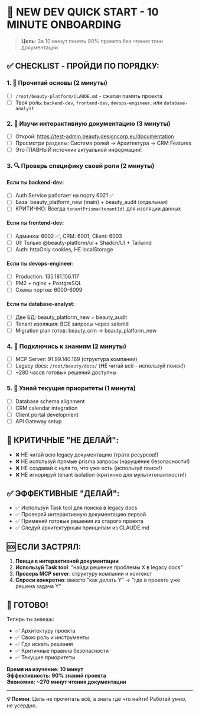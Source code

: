 # 🚀 NEW DEV QUICK START - 10 MINUTE ONBOARDING

> **Цель**: За 10 минут понять 90% проекта без чтения тонн документации

## ✅ CHECKLIST - ПРОЙДИ ПО ПОРЯДКУ:

### 1. 📖 Прочитай основы (2 минуты)
- [ ] `/root/beauty-platform/CLAUDE.md` - сжатая память проекта
- [ ] Твоя роль: `backend-dev`, `frontend-dev`, `devops-engineer`, или `database-analyst`

### 2. 🎨 Изучи интерактивную документацию (3 минуты)  
- [ ] Открой: https://test-admin.beauty.designcorp.eu/documentation
- [ ] Просмотри разделы: Система ролей → Архитектура → CRM Features
- [ ] Это ГЛАВНЫЙ источник актуальной информации!

### 3. 🔍 Проверь специфику своей роли (2 минуты)

#### Если ты **backend-dev**:
- [ ] Auth Service работает на порту 6021 ✅
- [ ] База: beauty_platform_new (main) + beauty_audit (отдельная)
- [ ] КРИТИЧНО: Всегда `tenantPrisma(tenantId)` для изоляции данных

#### Если ты **frontend-dev**:  
- [ ] Админка: 6002 ✅, CRM: 6001, Client: 6003
- [ ] UI: Только @beauty-platform/ui + Shadcn/UI + Tailwind
- [ ] Auth: httpOnly cookies, НЕ localStorage

#### Если ты **devops-engineer**:
- [ ] Production: 135.181.156.117  
- [ ] PM2 + nginx + PostgreSQL
- [ ] Схема портов: 6000-6099

#### Если ты **database-analyst**:
- [ ] Две БД: beauty_platform_new + beauty_audit
- [ ] Tenant изоляция: ВСЕ запросы через salonId
- [ ] Migration plan готов: beauty_crm → beauty_platform_new

### 4. 🧠 Подключись к знаниям (2 минуты)
- [ ] MCP Server: 91.99.140.169 (структура компании)
- [ ] Legacy docs: `/root/beauty/docs/` (НЕ читай всё - используй поиск!)
- [ ] ~280 часов готовых решений доступны

### 5. 🎯 Узнай текущие приоритеты (1 минута)
- [ ] Database schema alignment  
- [ ] CRM calendar integration
- [ ] Client portal development
- [ ] API Gateway setup

## 🚨 КРИТИЧНЫЕ "НЕ ДЕЛАЙ":

- ❌ НЕ читай всю legacy документацию (трата ресурсов!)
- ❌ НЕ используй прямые prisma запросы (нарушение безопасности!)
- ❌ НЕ создавай с нуля то, что уже есть (используй поиск!)
- ❌ НЕ игнорируй tenant isolation (критично для мультитенантности!)

## ✅ ЭФФЕКТИВНЫЕ "ДЕЛАЙ":

- ✅ Используй Task tool для поиска в legacy docs
- ✅ Проверяй интерактивную документацию первой
- ✅ Применяй готовые решения из старого проекта  
- ✅ Следуй архитектурным принципам из CLAUDE.md

## 🆘 ЕСЛИ ЗАСТРЯЛ:

1. **Поищи в интерактивной документации**
2. **Используй Task tool**: "найди решение проблемы X в legacy docs"
3. **Проверь MCP server**: структуру компании и контекст
4. **Спроси конкретно**: вместо "как делать Y" → "где в проекте уже решена задача Y"

## 🎉 ГОТОВО!

Теперь ты знаешь:
- ✅ Архитектуру проекта
- ✅ Свою роль и инструменты  
- ✅ Где искать решения
- ✅ Критичные правила безопасности
- ✅ Текущие приоритеты

**Время на изучение: 10 минут**  
**Эффективность: 90% знаний проекта**  
**Экономия: ~270 минут чтения документации**

---

**💡 Помни**: Цель не прочитать всё, а знать где что найти! Работай умно, не усердно.